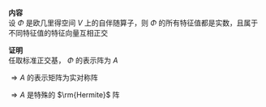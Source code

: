 **内容**  
设 $\Phi$ 是欧几里得空间 $V$ 上的自伴随算子，则 $\Phi$ 的所有特征值都是实数，且属于不同特征值的特征向量互相正交  
  
**证明**  
任取标准正交基， $\Phi$ 的表示阵为 $A$  
  
 $\Rightarrow A$ 的表示矩阵为实对称阵  
  
 $\Rightarrow A$ 是特殊的 $\rm{Hermite}$ 阵  
